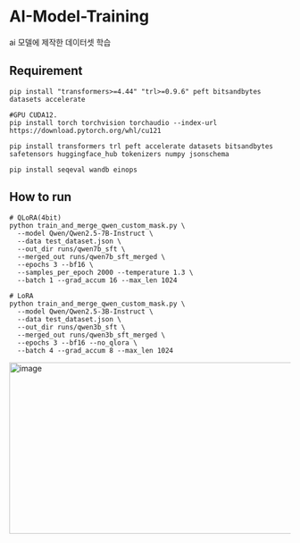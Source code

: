 # AI-Model-Training
ai 모델에 제작한 데이터셋 학습

## Requirement
```
pip install "transformers>=4.44" "trl>=0.9.6" peft bitsandbytes datasets accelerate

#GPU CUDA12.
pip install torch torchvision torchaudio --index-url https://download.pytorch.org/whl/cu121 

pip install transformers trl peft accelerate datasets bitsandbytes safetensors huggingface_hub tokenizers numpy jsonschema

pip install seqeval wandb einops
```

## How to run
```
# QLoRA(4bit)
python train_and_merge_qwen_custom_mask.py \
  --model Qwen/Qwen2.5-7B-Instruct \
  --data test_dataset.json \
  --out_dir runs/qwen7b_sft \
  --merged_out runs/qwen7b_sft_merged \
  --epochs 3 --bf16 \
  --samples_per_epoch 2000 --temperature 1.3 \
  --batch 1 --grad_accum 16 --max_len 1024
```

```
# LoRA
python train_and_merge_qwen_custom_mask.py \
  --model Qwen/Qwen2.5-3B-Instruct \
  --data test_dataset.json \
  --out_dir runs/qwen3b_sft \
  --merged_out runs/qwen3b_sft_merged \
  --epochs 3 --bf16 --no_qlora \
  --batch 4 --grad_accum 8 --max_len 1024
```

<img width="1905" height="307" alt="image" src="https://github.com/user-attachments/assets/0acaf195-3610-4aec-a614-687f8ad15cf2" />
